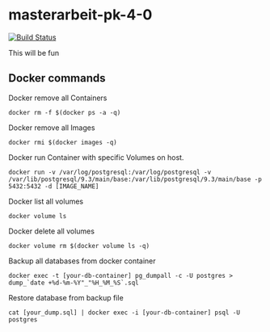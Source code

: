 # masterarbeit-pk-4-0
[![Build Status](https://travis-ci.com/sreichi/masterarbeit-pk-4-0.svg?token=MzErPkYPu5HbCPXTR97U&branch=master)](https://travis-ci.com/sreichi/masterarbeit-pk-4-0)

This will be fun


## Docker commands

Docker remove all Containers
```
docker rm -f $(docker ps -a -q)
```
Docker remove all Images
```
docker rmi $(docker images -q)
```
Docker run Container with specific Volumes on host.
```
docker run -v /var/log/postgresql:/var/log/postgresql -v /var/lib/postgresql/9.3/main/base:/var/lib/postgresql/9.3/main/base -p 5432:5432 -d [IMAGE_NAME]
```
Docker list all volumes
``` 
docker volume ls
```
Docker delete all volumes
```
docker volume rm $(docker volume ls -q)
```

Backup all databases from docker container
```
docker exec -t [your-db-container] pg_dumpall -c -U postgres > dump_`date +%d-%m-%Y"_"%H_%M_%S`.sql
```

Restore database from backup file
``` 
cat [your_dump.sql] | docker exec -i [your-db-container] psql -U postgres
```